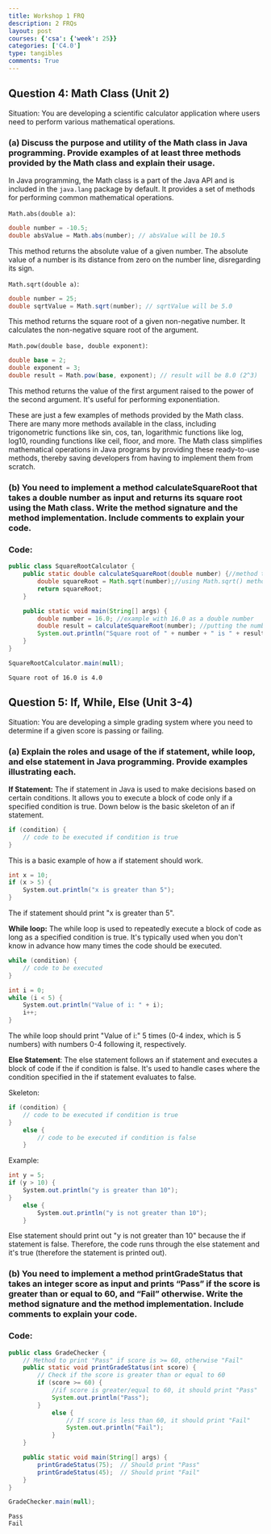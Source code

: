 ```yaml
---
title: Workshop 1 FRQ
description: 2 FRQs
layout: post
courses: {'csa': {'week': 25}}
categories: ['C4.0']
type: tangibles
comments: True
---
```


## Question 4: Math Class (Unit 2)
Situation: You are developing a scientific calculator application where users need to perform various mathematical operations.

### (a) Discuss the purpose and utility of the Math class in Java programming. Provide examples of at least three methods provided by the Math class and explain their usage.

In Java programming, the Math class is a part of the Java API and is included in the `java.lang` package by default. It provides a set of methods for performing common mathematical operations. 

`Math.abs(double a)`:
```cs
double number = -10.5;
double absValue = Math.abs(number); // absValue will be 10.5
```
This method returns the absolute value of a given number. The absolute value of a number is its distance from zero on the number line, disregarding its sign.

`Math.sqrt(double a)`:
``` cs
double number = 25;
double sqrtValue = Math.sqrt(number); // sqrtValue will be 5.0
```
This method returns the square root of a given non-negative number. It calculates the non-negative square root of the argument.

`Math.pow(double base, double exponent)`:
``` cs
double base = 2;
double exponent = 3;
double result = Math.pow(base, exponent); // result will be 8.0 (2^3)
```
This method returns the value of the first argument raised to the power of the second argument. It's useful for performing exponentiation.

These are just a few examples of methods provided by the Math class. There are many more methods available in the class, including trigonometric functions like sin, cos, tan, logarithmic functions like log, log10, rounding functions like ceil, floor, and more. The Math class simplifies mathematical operations in Java programs by providing these ready-to-use methods, thereby saving developers from having to implement them from scratch.

### (b) You need to implement a method calculateSquareRoot that takes a double number as input and returns its square root using the Math class. Write the method signature and the method implementation. Include comments to explain your code.

### Code:



```java
public class SquareRootCalculator {
    public static double calculateSquareRoot(double number) {//method to calculate square root using Math class
        double squareRoot = Math.sqrt(number);//using Math.sqrt() method to calculate square root
        return squareRoot;
    }

    public static void main(String[] args) {
        double number = 16.0; //example with 16.0 as a double number
        double result = calculateSquareRoot(number); //putting the number through the method of "calculateSquareRoot"
        System.out.println("Square root of " + number + " is " + result);
    }
}

SquareRootCalculator.main(null);
```

    Square root of 16.0 is 4.0


## Question 5: If, While, Else (Unit 3-4)
Situation: You are developing a simple grading system where you need to determine if a given score is passing or failing.

### (a) Explain the roles and usage of the if statement, while loop, and else statement in Java programming. Provide examples illustrating each.

**If Statement:**
The if statement in Java is used to make decisions based on certain conditions. It allows you to execute a block of code only if a specified condition is true. Down below is the basic skeleton of an if statement.
```cs
if (condition) {
    // code to be executed if condition is true
}
```

This is a basic example of how a if statement should work.
```cs
int x = 10;
if (x > 5) {
    System.out.println("x is greater than 5");
}
```
The if statement should print "x is greater than 5".

**While loop:**
The while loop is used to repeatedly execute a block of code as long as a specified condition is true. It's typically used when you don't know in advance how many times the code should be executed.

```cs
while (condition) {
    // code to be executed
}
```

```cs
int i = 0;
while (i < 5) {
    System.out.println("Value of i: " + i);
    i++;
}
```
The while loop should print "Value of i:" 5 times (0-4 index, which is 5 numbers) with numbers 0-4 following it, respectively. 

**Else Statement**:
The else statement follows an if statement and executes a block of code if the if condition is false. It's used to handle cases where the condition specified in the if statement evaluates to false.

Skeleton:
```cs
if (condition) {
    // code to be executed if condition is true
} 
    else {
        // code to be executed if condition is false
    }
```

Example:
```cs
int y = 5;
if (y > 10) {
    System.out.println("y is greater than 10");
} 
    else {
        System.out.println("y is not greater than 10");
    }
```
Else statement should print out "y is not greater than 10" because the if statement is false. Therefore, the code runs through the else statement and it's true (therefore the statement is printed out).

### (b) You need to implement a method printGradeStatus that takes an integer score as input and prints “Pass” if the score is greater than or equal to 60, and “Fail” otherwise. Write the method signature and the method implementation. Include comments to explain your code.

### Code:


```java
public class GradeChecker {
    // Method to print "Pass" if score is >= 60, otherwise "Fail"
    public static void printGradeStatus(int score) {
        // Check if the score is greater than or equal to 60
        if (score >= 60) {
            //if score is greater/equal to 60, it should print "Pass"
            System.out.println("Pass");
        } 
            else {
                // If score is less than 60, it should print "Fail"
                System.out.println("Fail");
            }
    }

    public static void main(String[] args) {
        printGradeStatus(75);  // Should print "Pass"
        printGradeStatus(45);  // Should print "Fail"
    }
}

GradeChecker.main(null);
```

    Pass
    Fail

